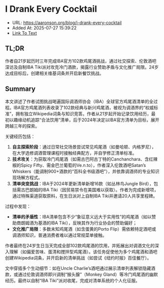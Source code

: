 # I Drank Every Cocktail
- URL: https://aaronson.org/blog/i-drank-every-cocktail
- Added At: 2025-07-27 15:39:22
- [Link To Text](2025-07-27-i-drank-every-cocktail_raw.md)

## TL;DR


作者自21岁起历时三年完成IBA官方102款鸡尾酒挑战，通过社交探索、伦敦酒吧深访及自制IBA Tiki派对攻克冷门酒款，揭露行业赞助矛盾与文化推广局限。24岁达成目标后，创建相关维基词条并开启新餐饮挑战。

## Summary


本文讲述了作者试图挑战喝遍国际调酒师协会（IBA）全球官方鸡尾酒清单的全过程。IBA官方鸡尾酒列表收录了102款经典与新兴鸡尾酒，被视为调酒界的“权威标准”，拥有独立Wikipedia词条与知识竞答。作者从21岁起开始记录饮用经历，最初以趣缘动机追踪“合法饮用”清单，后于2024年决定以IBA官方清单为目标，展开跨越三年的探索。  

关键经历包括：  
1. **自主探索阶段**：通过日常社交场景尝试常见鸡尾酒（如曼哈顿、内格罗尼），在大学选修调酒管理课程时接触经典配方，并自学修正清单标准。  
2. **技术攻关**：为获取冷门鸡尾酒（如需古巴阿古丁特的Canchanchara、含红辣椒的Spicy Fifty、需金巴兰葡萄的Ve.n.to），作者深入伦敦酒吧Satan’s Whiskers（能调制900+酒款的“百科全书级酒吧”），并依靠调酒师的专业知识现场解方程式。  
3. **清单突变挑战**：IBA于2024年更新清单新增16款（如丛林鸟Jungle Bird），包括需古巴朗姆的IBA Tiki（因贸易禁令在美国难以获取）。作者为完成新增项，通过特殊渠道获取原料，在生日派对上自制IBA Tiki并邀请20人共享里程碑。  

过程中发现：  
- **清单的矛盾性**：IBA清单包含不少“象征意义远大于实用性”的鸡尾酒（如以赞助商朗姆酒为基酒的IBA Tiki），反映其作为行业协会的赞助偏好；  
- **文化推广局限**：多数未知鸡尾酒（如含蛋黄的Porto Flip）需依赖特定酒吧或调酒师知识，普通消费者难以通过常规菜单接触。  

作者最终在24岁生日当天完成全部102款鸡尾酒的饮用，并拓展出对调酒文化的深入理解（如偏爱苦味、蛋清和搅拌型鸡尾酒）。该任务促使他为多个鸡尾酒和酒吧创建Wikipedia词条，并开启新的清单挑战（如尝试《纽约时报》百佳餐厅）。  

文中穿插多个生动细节：如在Uncle Charlie’s酒吧通过展示清单列表解锁隐藏酒款，或通过伦敦调酒师即兴调制“猴头腺”（Monkey Gland）等冷门鸡尾酒的幽默经历。最终以自制“IBA Tiki”派对收尾，完成对清单系统的个人化征服。
